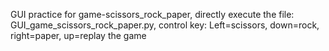 GUI practice for game-scissors_rock_paper, 
directly execute the file: GUI_game_scissors_rock_paper.py,
control key: Left=scissors, down=rock, right=paper, up=replay the game
